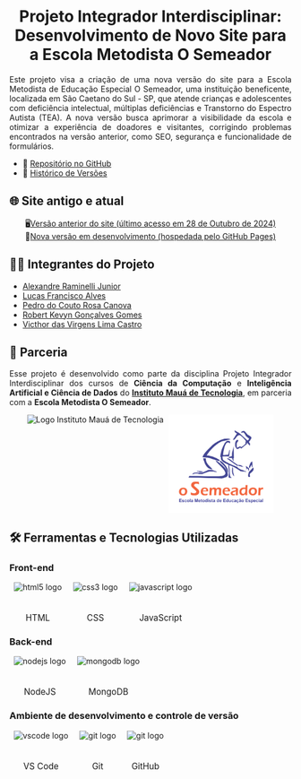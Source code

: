 <h1 align="center">Projeto Integrador Interdisciplinar: Desenvolvimento de Novo Site para a Escola Metodista O Semeador</h1>
<p align="justify">Este projeto visa a criação de uma nova versão do site para a Escola Metodista de Educação Especial O Semeador, uma instituição beneficente, localizada em São Caetano do Sul - SP, que atende crianças e adolescentes com deficiência intelectual, múltiplas deficiências e Transtorno do Espectro Autista (TEA). A nova versão busca aprimorar a visibilidade da escola e otimizar a experiência de doadores e visitantes, corrigindo problemas encontrados na versão anterior, como SEO, segurança e funcionalidade de formulários.</p>

- 📒 <a href="https://github.com/escola-metodista-o-semeador/site-semeador" target="_blank">Repositório no GitHub</a>
- 📜 <a href="docs/CHANGELOG.md">Histórico de Versões</a>

## 🌐 Site antigo e atual

<p align="center">
    🖥️<a href="http://escolaosemeador.com.br" target="_blank">Versão anterior do site (último acesso em 28 de Outubro de 2024)</a> 
    <br>
    🚀<a href="https://escola-metodista-o-semeador.github.io/site-semeador/frontend/pages/" target="_blank">Nova versão em desenvolvimento (hospedada pelo GitHub Pages)</a>
</p>

## 👨‍💻 Integrantes do Projeto

- <a href="https://github.com/alexandreraminelli" target="_blank">Alexandre Raminelli Junior</a>
- <a href="https://github.com/lucasfalves07" target="_blank">Lucas Francisco Alves</a>
- <a href="https://github.com/pedrocanova" target="_blank">Pedro do Couto Rosa Canova</a>
- <a href="https://github.com/Robertkevyngg" target="_blank">Robert Kevyn Gonçalves Gomes</a>
- <a href="https://github.com/victhorcastro" target="_blank">Victhor das Virgens Lima Castro</a>

## 🤝 Parceria

<p align="justify">Esse projeto é desenvolvido como parte da disciplina Projeto Integrador Interdisciplinar dos cursos de <strong>Ciência da Computação</strong> e <strong>Inteligência Artificial e Ciência de Dados</strong> do <strong><a href="https://www.maua.br" target="_blank">Instituto Mauá de Tecnologia</a></strong>, em parceria com a <strong>Escola Metodista O Semeador</strong>.</p>

<!-- Imagens dos parceiros -->
<div align="center" style="display: flex; flex-direction: row; align-items: center; width: 100%; justify-content: center; gap: 10px; flex-wrap: wrap;">
    <img height="175px" src="https://www.maua.br/images/logo-IMT.png" alt="Logo Instituto Mauá de Tecnologia">
    <img height="175px" src="https://raw.githubusercontent.com/escola-metodista-o-semeador/site-semeador/706b08c765f0309bf73ce519a4f867b6d7b86523/frontend/assets/logo/logo-semeador-stacked.svg" alt="Logo da Escola Metodista de Educação Especial O Semeador">
</div>

## 🛠️ Ferramentas e Tecnologias Utilizadas

<!-- Front-end -->

### Front-end

<div style="
    display: flex; 
    flex-direction: row; 
    align-items: center; 
    gap: 20px;
    margin-left: 0.5rem;">
  <!-- HTML -->
  <div style="display: flex; 
      flex-direction: column; 
      align-items: center; 
      gap: 6px;
      width: fit-content;">
    <img height="48" src="https://cdn.jsdelivr.net/gh/devicons/devicon/icons/html5/html5-original.svg" alt="html5 logo"  />
    <span style="font-size: 0.95rem;
        text-align: center;
        text-wrap: nowrap;">HTML</span>
  </div>
  <!-- CSS -->
  <div style="display: flex; 
      flex-direction: column; 
      align-items: center; 
      gap: 6px;
      width: fit-content;">
    <img height="48" src="https://cdn.jsdelivr.net/gh/devicons/devicon/icons/css3/css3-original.svg" alt="css3 logo" />
    <span style="font-size: 0.95rem;
        text-align: center;
        text-wrap: nowrap;">CSS</span>
  </div>
  <!-- JavaScript -->
  <div style="display: flex; 
      flex-direction: column; 
      align-items: center; 
      gap: 6px;
      width: fit-content;">
    <img height="48" src="https://cdn.jsdelivr.net/gh/devicons/devicon/icons/javascript/javascript-original.svg" alt="javascript logo"  />
    <span style="font-size: 0.95rem;
        text-align: center;
        text-wrap: nowrap;">JavaScript</span>
  </div>
</div>

### Back-end

<div style="
    display: flex; 
    flex-direction: row; 
    align-items: center; 
    gap: 20px;
    margin-left: 0.5rem;">
  <!-- NodeJS -->
  <div style="display: flex; 
      flex-direction: column; 
      align-items: center; 
      gap: 6px;
      width: fit-content;">
    <img height="48" src="https://cdn.jsdelivr.net/gh/devicons/devicon/icons/nodejs/nodejs-original.svg" alt="nodejs logo" />
    <span style="font-size: 0.95rem;
        text-align: center;
        text-wrap: nowrap;">NodeJS</span>
  </div>
  <!-- MongoDB -->
  <div style="display: flex; 
      flex-direction: column; 
      align-items: center; 
      gap: 6px;
      width: fit-content;">
    <img height="48" src="https://cdn.jsdelivr.net/gh/devicons/devicon/icons/mongodb/mongodb-original.svg" alt="mongodb logo"  />
    <span style="font-size: 0.95rem;
        text-align: center;
        text-wrap: nowrap;">MongoDB</span>
  </div>
</div>

### Ambiente de desenvolvimento e controle de versão

<div style="
    display: flex; 
    flex-direction: row; 
    align-items: center; 
    gap: 20px;
    margin-left: 0.5rem;">
  <!-- VSCode -->
  <div style="display: flex; 
      flex-direction: column; 
      align-items: center; 
      gap: 6px;
      width: fit-content;">
    <img height="48" src="https://cdn.jsdelivr.net/gh/devicons/devicon/icons/vscode/vscode-original.svg" alt="vscode logo" />
    <span style="font-size: 0.95rem;
        text-align: center;
        text-wrap: nowrap;">VS Code</span>
  </div>
  <!-- Git -->
  <div style="display: flex; 
      flex-direction: column; 
      align-items: center; 
      gap: 6px;
      width: fit-content;">
    <img height="48" src="https://cdn.jsdelivr.net/gh/devicons/devicon/icons/git/git-original.svg" alt="git logo"  />
    <span style="font-size: 0.95rem;
        text-align: center;
        text-wrap: nowrap;">Git</span>
  </div>
  <!-- GitHub -->
  <div style="display: flex; 
      flex-direction: column; 
      align-items: center; 
      gap: 6px;
      width: fit-content;">
    <img height="48" src="https://skillicons.dev/icons?i=github" alt="git logo"  />
    <span style="font-size: 0.95rem;
        text-align: center;
        text-wrap: nowrap;">GitHub</span>
  </div>
</div>
